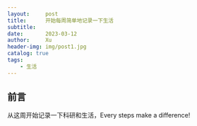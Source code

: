 ```yaml
---
layout:     post
title:      开始每周简单地记录一下生活
subtitle:   
date:       2023-03-12
author:     Xu
header-img: img/post1.jpg
catalog: true
tags:
    - 生活
---
```


## 前言
从这周开始记录一下科研和生活，Every steps make a difference!




